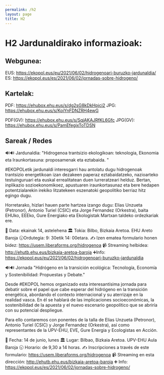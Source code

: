 ```yaml
---
permalink: /h2
layout: page
title: H2
---
```

# H2 Jardunaldirako informazioak: 

## Webgunea:
EUS: https://ekopol.eus/eu/2021/06/02/hidrogenoari-buruzko-jardunaldia/
ES: https://ekopol.eus/es/2021/06/02/jornadas-sobre-hidrogeno/

## Kartelak:

PDF: https://ehubox.ehu.eus/s/dg2sG8kDkHpjci2
JPG: https://ehubox.ehu.eus/s/KoiYnFDNZRH4ewG

PDF(GV): https://ehubox.ehu.eus/s/SqjAKAJRfKL6Gfc
JPG(GV): https://ehubox.ehu.eus/s/PamEfegixToTDSN


## Sareak / Redes

🔊🔊 Jardunaldia: "Hidrogenoa trantsizio ekologikoan: teknologia, Ekonomia eta Iraunkortasuna: proposamenak eta eztabaida. "

#EKOPOLetik jardunaldi interesgarri hau antolatu dugu hidrogenoak trantsizio energetikoan izan dezakeen paperaz eztabaidatzeko, nazioarteko testuinguruari eta euskal errealitatean duen lurreratzeari helduz. Bertan, inplikazio sozioekonomikoez, apustuaren iraunkortasunaz eta bere hedapen potentzialarekin irekiko litzatekeen eszenatoki geopolitiko berriaz hitz egingo dugu.

Horretarako, hizlari hauen parte hartzea izango dugu: Elias Unzueta (Petronor), Antonio Turiel (CSIC) eta Jorge Fernandez (Orkestra), baita EHUko, EEEko, Gure Energiako eta Ekologistak Martxan taldeko ordezkariak ere.

📅 Data: ekainak 14, astelehena
🏛 Tokia: Bilbo, Bizkaia Aretoa. EHU Areto Baroja
🕤Ordutegia: 9: 30etik 14: 00etara.
✍️ Izen ematea formulario honen bidez: https://usem.liberaforms.org/hidrogenoa
📹 Streaming helbidea: http://ehutb.ehu.eus/bizkaia-aretoa-baroja
➕Info: https://ekopol.eus/eu/2021/06/02/hidrogenoari-buruzko-jardunaldia


🔊🔊 Jornada "Hidrógeno en la transición ecológica: Tecnología, Economía y Sostenibilidad: Propuestas y Debate."

Desde #EKOPOL hemos organizado esta interesantísima jornada para debatir sobre el papel que cabe esperar del hidrógeno en la transición energética, abordando el contexto internacional y su aterrizaje en la realidad vasca. En él se hablará de las implicaciones socioeconómicas, la sostenibilidad de la apuesta y el nuevo escenario geopolítico que se abriría con su potencial despliegue.

Para ello contaremos con ponentes de la talla de Elias Unzueta (Petronor), Antonio Turiel (CSIC) y Jorge Fernandez (Orkestra), así como representantes de la UPV-EHU, EVE, Gure Energia y Ecologistas en Acción.

📅 Fecha: 14 de junio, lunes
🏛 Lugar: Bilbao, Bizkaia Aretoa. UPV-EHU Aula Baroja
🕤 Horario: de 9,30 a 14 horas.
✍️ Inscripciones a través de este formulario: https://usem.liberaforms.org/hidrogenoa
📹 Streaming en esta dirección: http://ehutb.ehu.eus/bizkaia-aretoa-baroja
➕ Info: https://ekopol.eus/es/2021/06/02/jornadas-sobre-hidrogeno/
